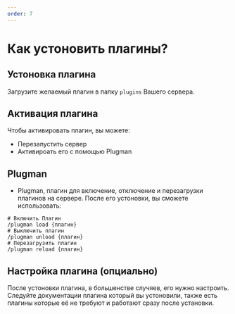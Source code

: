 ```yaml
---
order: 7
---
```


# Как устоновить плагины?

## Устоновка плагина

Загрузите желаемый плагин в папку `plugins` Вашего сервера.

## Активация плагина

Чтобы активировать плагин, вы можете:
- Перезапустить сервер
- Активироать его с помощью Plugman

## Plugman

- Plugman, плагин для включение, отключение и перезагрузки плагинов на сервере. После его устоновки, вы сможете использовать:

```minecraft
# Включить Плагин 
/plugman load {плагин}
# Выключить плагин
/plugman unload {плагин}
# Перезагрузить плагин
/plugman reload {плагин}
```

## Настройка плагина (опциально)

После устоновки плагина, в большенстве случяев, его нужно настроить. Следуйте документации плагина который вы устоновили, также есть плагины которые её не требуют и работают сразу после установки.